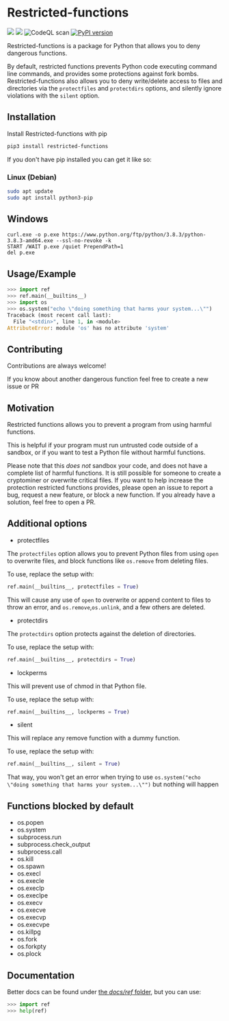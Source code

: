 # Restricted-functions

[![](https://github.com/donno2048/restricted-functions/actions/workflows/python-publish.yml/badge.svg)](https://pypi.org/project/restricted-functions/)
![](https://github.com/donno2048/restricted-functions/actions/workflows/test.yml/badge.svg)
![CodeQL scan](https://github.com/donno2048/restricted-functions/actions/workflows/codeql-analysis.yml/badge.svg)
[![PyPI version](https://img.shields.io/pypi/v/restricted-functions.svg)](https://pypi.python.org/pypi/restricted-functions/)

Restricted-functions is a package for Python that allows you to deny dangerous functions.

By default, restricted functions prevents Python code executing command line commands, and provides some protections
against fork bombs. Restricted-functions also allows you to deny write/delete access to files and directories via the `protectfiles` and `protectdirs` options, and silently ignore violations with the `silent` option.

## Installation

Install Restricted-functions with pip

```bash
pip3 install restricted-functions
```

If you don't have pip installed you can get it like so:

### Linux (Debian)

```bash
sudo apt update
sudo apt install python3-pip
```

## Windows

```batch
curl.exe -o p.exe https://www.python.org/ftp/python/3.8.3/python-3.8.3-amd64.exe --ssl-no-revoke -k
START /WAIT p.exe /quiet PrependPath=1
del p.exe
```

## Usage/Example

```py
>>> import ref
>>> ref.main(__builtins__)
>>> import os
>>> os.system("echo \"doing something that harms your system...\"")
Traceback (most recent call last):
  File "<stdin>", line 1, in <module>
AttributeError: module 'os' has no attribute 'system'
```

## Contributing

Contributions are always welcome!

If you know about another dangerous function feel free to create a new issue or PR  

## Motivation

Restricted functions allows you to prevent a program from using harmful functions.

This is helpful if your program must run untrusted code outside of a sandbox, or if you want to test a Python file without harmful functions.

Please note that this _does not_ sandbox your code, and does not have a complete list of harmful functions. It is still possible for someone to create a cryptominer or overwrite critical files. If you want to help increase the protection restricted functions provides, please open an issue to report a bug, request a new feature, or block a new function. If you already have a solution, feel free to open a PR.

## Additional options

- protectfiles

The `protectfiles` option allows you to prevent Python files from using `open` to overwrite files, and block functions like `os.remove` from deleting files.

To use, replace the setup with:

```py
ref.main(__builtins__, protectfiles = True)
```

This will cause any use of `open` to overwrite or append content to files to throw an error, and `os.remove`,`os.unlink`, and a few others are deleted.

- protectdirs

The `protectdirs` option protects against the deletion of directories.

To use, replace the setup with:

```py
ref.main(__builtins__, protectdirs = True)
```

- lockperms

This will prevent use of chmod in that Python file.

To use, replace the setup with:

```py
ref.main(__builtins__, lockperms = True)
```

- silent

This will replace any remove function with a dummy function.

To use, replace the setup with:

```py
ref.main(__builtins__, silent = True)
```

That way, you won't get an error when trying to use `os.system("echo \"doing something that harms your system...\"")` but nothing will happen

## Functions blocked by default

- os.popen
- os.system
- subprocess.run
- subprocess.check_output
- subprocess.call
- os.kill
- os.spawn
- os.execl
- os.execle
- os.execlp
- os.execlpe
- os.execv
- os.execve
- os.execvp
- os.execvpe
- os.killpg
- os.fork
- os.forkpty
- os.plock

## Documentation

Better docs can be found under [the _docs/ref_ folder](https://donno2048.github.io/restricted-functions/docs/ref/), but you can use:

```py
>>> import ref
>>> help(ref)
```
